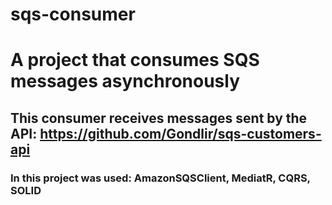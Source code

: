 # sqs-consumer

<h1>A project that consumes SQS messages asynchronously</h1>

## This consumer receives messages sent by the API: https://github.com/Gondlir/sqs-customers-api

### In this project was used: AmazonSQSClient, MediatR, CQRS, SOLID
